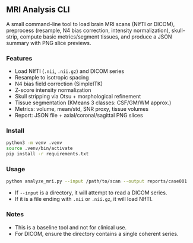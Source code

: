 ## MRI Analysis CLI

A small command-line tool to load brain MRI scans (NIfTI or DICOM), preprocess (resample, N4 bias correction, intensity normalization), skull-strip, compute basic metrics/segment tissues, and produce a JSON summary with PNG slice previews.

### Features
- Load NIfTI (`.nii`, `.nii.gz`) and DICOM series
- Resample to isotropic spacing
- N4 bias field correction (SimpleITK)
- Z-score intensity normalization
- Skull stripping via Otsu + morphological refinement
- Tissue segmentation (KMeans 3 classes: CSF/GM/WM approx.)
- Metrics: volume, mean/std, SNR proxy, tissue volumes
- Report: JSON file + axial/coronal/sagittal PNG slices

### Install
```bash
python3 -m venv .venv
source .venv/bin/activate
pip install -r requirements.txt
```

### Usage
```bash
python analyze_mri.py --input /path/to/scan --output reports/case001
```
- If `--input` is a directory, it will attempt to read a DICOM series.
- If it is a file ending with `.nii` or `.nii.gz`, it will load NIfTI.

### Notes
- This is a baseline tool and not for clinical use.
- For DICOM, ensure the directory contains a single coherent series.
